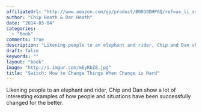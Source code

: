 ```yaml
---
affiliateUrl: "http://www.amazon.com/gp/product/B0030DHPGQ/ref=as_li_ss_tl?ie=UTF8&camp=1789&creative=390957&creativeASIN=B0030DHPGQ&linkCode=as2&tag=jaktre-20"
author: "Chip Heath & Dan Heath"
date: "2014-03-04"
categories:
  - "Book"
comments: true
description: "Likening people to an elephant and rider, Chip and Dan show a lot of interesting examples of how people and situations have been successfully changed "
draft: false
keywords: ""
layout: "book"
image: "http://i.imgur.com/mEyRbZ8.jpg"
title: "Switch: How to Change Things When Change is Hard"
---
```


Likening people to an elephant and rider, Chip and Dan show a lot of interesting examples of how people and situations have been successfully changed for the better.
